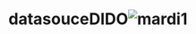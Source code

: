 # datasouceDIDO![mardi1](https://github.com/Dido-Mwamba/datasouceDIDO/assets/167968211/71c4fbc2-9313-4e87-946a-f710ab3b9010)
